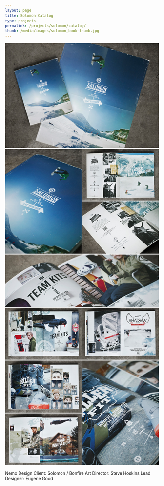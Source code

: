 ```yaml
---
layout: page
title: Solomon Catalog
type: projects
permalink: /projects/solomon/catalog/
thumb: /media/images/solomon_book-thumb.jpg
---
```


![](/media/images/solomon_book_1.jpg) 
![](/media/images/solomon_book_2.jpg)
![](/media/images/solomon_book_3.jpg)
![](/media/images/solomon_book_4.jpg)


Nemo Design
Client: Solomon / Bonfire
Art Director: Steve Hoskins
Lead Designer: Eugene Good